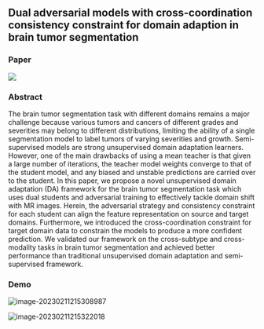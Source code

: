 ## Dual adversarial models with cross-coordination consistency constraint for domain adaption in brain tumor segmentation

### Paper

![](https://gitee.com/walynlee/upload-image/raw/master/image-20230211205933970.png)

### Abstract

The brain tumor segmentation task with different domains remains a major challenge because various tumors and cancers of different grades and severities may belong to different distributions, limiting the ability of a single segmentation model to label tumors of varying severities and growth. Semi-supervised models are strong unsupervised domain adaptation learners. However, one of the main drawbacks of using a mean teacher is that given a large number of iterations, the teacher model weights converge to that of the student model, and any biased and unstable predictions are carried over to the student. In this paper, we propose a novel unsupervised domain adaptation (DA) framework for the brain tumor segmentation task which uses dual students and adversarial training to effectively tackle domain shift with MR images. Herein, the adversarial strategy and consistency constraint for each student can align the feature representation on source and target domains. Furthermore, we introduced the cross-coordination constraint for target domain data to constrain the models to produce a more confident prediction. We validated our framework on the cross-subtype and cross-modality tasks in brain tumor segmentation and achieved better performance than traditional unsupervised domain adaptation and semi-supervised framework.

### Demo

![image-20230211215308987](https://gitee.com/walynlee/upload-image/raw/master/image-20230211215308987.png)

![image-20230211215322018](https://gitee.com/walynlee/upload-image/raw/master/image-20230211215322018.png)